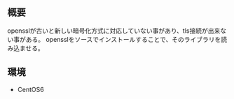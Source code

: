 ## 概要
opensslが古いと新しい暗号化方式に対応していない事があり、tls接続が出来ない事がある。
opensslをソースでインストールすることで、そのライブラリを読み込ませる。

## 環境
- CentOS6